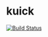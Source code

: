 # kuick

[![Build Status](https://travis-ci.org/NoSpoonLab/kuick.svg?branch=master)](https://travis-ci.org/NoSpoonLab/kuick)

